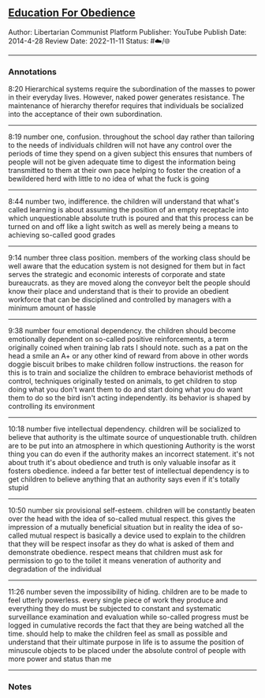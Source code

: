 ## [Education For Obedience](https://inv.riverside.rocks/watch?v=50ZebmQq51Q)

Author: Libertarian Communist Platform
Publisher: YouTube
Publish Date: 2014-4-28
Review Date: 2022-11-11
Status: #☁️/🌐 

---

### Annotations

8:20
Hierarchical systems require the subordination of the masses to power in their everyday lives. However, naked power generates resistance. The maintenance of hierarchy therefor requires that individuals be socialized into the acceptance of their own subordination.

---

8:19 
number one, confusion. throughout the school day rather than tailoring to the needs of individuals children will not have any control over the periods of time they spend on a given subject this ensures that numbers of people will not be given adequate time to digest the information being transmitted to them at their own pace helping to foster the creation of a bewildered herd with little to no idea of what the fuck is going

---

8:44
number two, indifference. the children will understand that what's called learning is about assuming the position of an empty receptacle into which unquestionable absolute truth is poured and that this process can be turned on and off like a light switch as well as merely being a means to achieving so-called good grades

---

9:14
number three class position. members of the working class should be well aware that the education system is not designed for them but in fact serves the strategic and economic interests of corporate and state bureaucrats. as they are moved along the conveyor belt the people should know their place and understand that is their to provide an obedient workforce that can be disciplined and controlled by managers with a minimum amount of hassle

---

9:38
number four emotional dependency. the children should become emotionally dependent on so-called positive reinforcements, a term originally coined when training lab rats I should note. such as a pat on the head a smile an A+ or any other kind of reward from above in other words doggie biscuit bribes to make children follow instructions. the reason for this is to train and socialize the children to embrace behaviorist methods of control, techniques originally tested on animals, to get children to stop doing what you don't want them to do and start doing what you do want them to do so the bird isn't acting independently. its behavior is shaped by controlling its environment

---

10:18
number five intellectual dependency. children will be socialized to believe that authority is the ultimate source of unquestionable truth. children are to be put into an atmosphere in which questioning Authority is the worst thing you can do even if the authority makes an incorrect statement. it's not about truth it's about obedience and truth is only valuable insofar as it fosters obedience. indeed a far better test of intellectual dependency is to get children to believe anything that an authority says even if it's totally stupid

---

10:50
number six provisional self-esteem. children will be constantly beaten over the head with the idea of so-called mutual respect. this gives the impression of a mutually beneficial situation but in reality the idea of so-called mutual respect is basically a device used to explain to the children that they will be respect insofar as they do what is asked of them and demonstrate obedience. respect means that children must ask for permission to go to the toilet it means veneration of authority and degradation of the individual

---

11:26
number seven the impossibility of hiding. children are to be made to feel utterly powerless. every single piece of work they produce and everything they do must be subjected to constant and systematic surveillance examination and evaluation while so-called progress must be logged in cumulative records the fact that they are being watched all the time. should help to make the children feel as small as possible and understand that their ultimate purpose in life is to assume the position of minuscule objects to be placed under the absolute control of people with more power and status than me

---

### Notes
